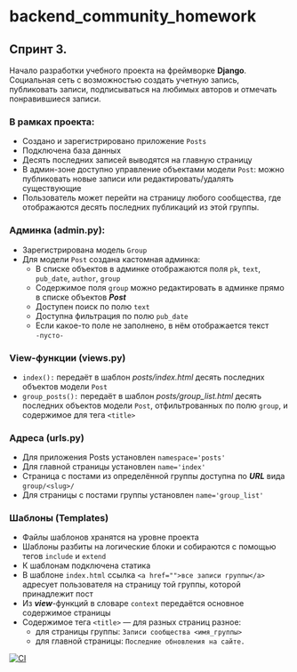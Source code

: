 # backend_community_homework

## Спринт 3.
Начало разработки учебного проекта на фреймворке **Django**.  
Социальная сеть с возможностью создать учетную запись, публиковать записи, подписываться на любимых авторов и отмечать понравившиеся записи.

### В рамках проекта:
- Создано и зарегистрировано приложение `Posts`
- Подключена база данных
- Десять последних записей выводятся на главную страницу
- В админ-зоне доступно управление объектами модели `Post`: можно публиковать новые записи или редактировать/удалять существующие
- Пользователь может перейти на страницу любого сообщества, где отображаются десять последних публикаций из этой группы.

### Админка (admin.py):
- Зарегистрирована модель `Group`
- Для модели `Post` создана кастомная админка:
  - В списке объектов в админке отображаются поля `pk`, `text`, `pub_date`, `author`, `group`
  - Содержимое поля `group` можно редактировать в админке прямо в списке объектов ***Post***
  - Доступен поиск по полю `text`
  - Доступна фильтрация по полю `pub_date`
  - Если какое-то поле не заполнено, в нём отображается текст `-пусто-`

### View-функции (views.py)
- `index():` передаёт в шаблон *posts/index.html* десять последних объектов модели `Post`
- `group_posts():` передаёт в шаблон *posts/group_list.html* десять последних объектов модели `Post`, отфильтрованных по полю `group`, и содержимое для тега `<title>`

### Адреса (urls.py)
- Для приложения Posts установлен `namespace='posts'`
- Для главной страницы установлен `name='index'`
- Страница с постами из определённой группы доступна по ***URL*** вида `group/<slug>/`
- Для страницы с постами группы установлен `name='group_list'`

### Шаблоны (Templates)
- Файлы шаблонов хранятся на уровне проекта
- Шаблоны разбиты на логические блоки и собираются с помощью тегов `include` и `extend`
- К шаблонам подключена статика
- В шаблоне `index.html` ссылка `<a href="">все записи группы</a>` адресует пользователя на страницу той группы, которой принадлежит пост
- Из ***view***-функций в словаре `context` передаётся основное содержимое страницы
- Содержимое тега `<title>` — для разных страниц разное:
    - для страницы группы: `Записи сообщества <имя_группы>`
    - для главной страницы: `Последние обновления на сайте.`



[![CI](https://github.com/yandex-praktikum/hw03_forms/actions/workflows/python-app.yml/badge.svg?branch=master)](https://github.com/yandex-praktikum/hw03_forms/actions/workflows/python-app.yml)
